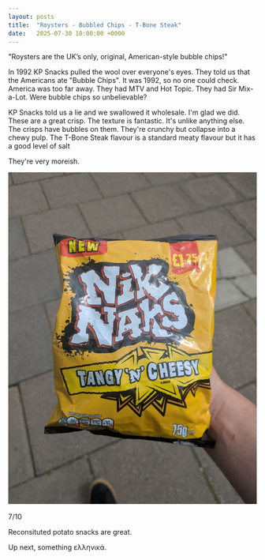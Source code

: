 ```yaml
---
layout: posts
title:  "Roysters - Bubbled Chips - T-Bone Steak"
date:   2025-07-30 10:00:00 +0000
---
```


"Roysters are the UK’s only, original, American-style bubble chips!" 

<!--excerpt-->

In 1992 KP Snacks pulled the wool over everyone's eyes. They told us that the Americans ate "Bubble Chips". It was 1992, so no one could check. America was too far away. They had MTV and Hot Topic. They had Sir Mix-a-Lot. Were bubble chips so unbelievable? 

KP Snacks told us a lie and we swallowed it wholesale. I'm glad we did. These are a great crisp. The texture is fantastic. It's unlike anything else. The crisps have bubbles on them. They're crunchy but collapse into a chewy pulp. The T-Bone Steak flavour is a standard meaty flavour but it has a good level of salt 

They're very moreish. 


<img style="max-height:50vh" src="/assets/images/nntc.jpg" alt="Roysters - T-Bone Steak"/>

7/10 

Reconsituted potato snacks are great.

Up next, something ελληνικά. 
